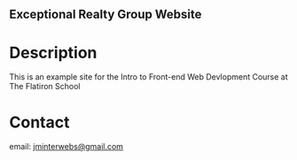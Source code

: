 Exceptional Realty Group Website
---

# Description

This is an example site for the Intro to Front-end Web Devlopment Course at The Flatiron School

# Contact

email: jminterwebs@gmail.com